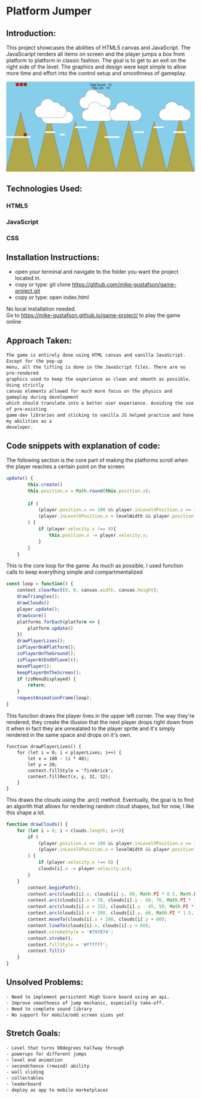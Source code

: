 # Platform Jumper

## Introduction:
This project showcases the abilities of HTML5 canvas and JavaScript.  The JavaScaript renders all items on screen and the player jumps a box from platform to platform in classic fashion.  The goal is to get to an exit on the right side of the level.  The graphics and design were kept simple to allow more time and effort into the control setup and smoothness of gameplay.

![Alt text](image.png)
## Technologies Used:

### HTML5
### JavaScript
### CSS

## Installation Instructions:
- open your terminal and navigate to the folder you want  the project located in.
- copy or type: 
        git clone https://github.com/mike-gustafson/game-project.git
- copy or type:
        open index.html

No local installation needed.    
    Go to https://mike-gustafson.github.io/game-project/ to play the game online

## Approach Taken:

    The game is entirely done using HTML canvas and vanilla JavaScript.  Except for the pop-up 
    menu, all the lifting is done in the JavaScript files. There are no pre-rendered 
    graphics used to keep the experience as clean and smooth as possible.  Using strictly 
    canvas elements allowed for much more focus on the physics and gameplay during development 
    which should translate into a better user experience. Avoiding the use of pre-existing 
    game-dev libraries and sticking to vanilla JS helped practice and hone my abilities as a 
    developer.

## Code snippets with explanation of code:
The following section is the core part of making the platforms scroll when the player reaches a certain point on the screen. 
```javascript 
update() {
        this.create()
        this.position.x = Math.round(this.position.x);

        if (
            (player.position.x <= 100 && player.inLevelXPosition.x >= 100) ||
            (player.inLevelXPosition.x < levelWidth && player.position.x >= innerWidth / 2)
        ) {
            if (player.velocity.x !== 0){
                this.position.x -= player.velocity.x;
            }
        }
    }
```
This is the core loop for the game.  As much as possible, I used function calls to keep everything simple and compartmentalized
```javascript 
const loop = function() {
    context.clearRect(0, 0, canvas.width, canvas.height);
    drawTriangles();
    drawClouds()
    player.update();
    drawScore()
    platforms.forEach(platform => {
        platform.update()
    })
    drawPlayerLives();
    isPlayerOnAPlatform();
    isPlayerOnTheGround();
    isPlayerAtEndOfLevel();
    movePlayer();
    keepPlayerOnTheScreen();
    if (isMenuDisplayed) {
        return;
    }
    requestAnimationFrame(loop); 
}
```
This function draws the player lives in the upper left corner.  The way they're rendered, they create the illusion that the next player drops right down from it when in fact they are unrealated to the player sprite and it's simply rendered in the same space and drops on it's own.
```javacript
function drawPlayerLives() {
    for (let i = 0; i < playerLives; i++) {
        let x = 180 - (i * 40);
        let y = 20;
        context.fillStyle = 'firebrick';
        context.fillRect(x, y, 32, 32);
    }
}
```
This draws the clouds using the .arc() method.  Eventually, the goal is to find an algorith that allows for rendering random cloud shapes, but for now, I like this shape a lot.
```javascript
function drawClouds() {    
    for (let i = 0; i < clouds.length; i++){
        if (
            (player.position.x <= 100 && player.inLevelXPosition.x >= 100) ||
            (player.inLevelXPosition.x < levelWidth && player.position.x >= innerWidth / 2)
        ) {
            if (player.velocity.x !== 0) {
            clouds[i].x -= player.velocity.x/4;
        }
    }
        context.beginPath();
        context.arc(clouds[i].x, clouds[i].y, 60, Math.PI * 0.5, Math.PI * 1.5);
        context.arc(clouds[i].x + 70, clouds[i].y - 60, 70, Math.PI * 1, Math.PI * 1.85);
        context.arc(clouds[i].x + 152, clouds[i].y - 45, 50, Math.PI * 1.37, Math.PI * 1.91);
        context.arc(clouds[i].x + 200, clouds[i].y, 60, Math.PI * 1.5, Math.PI * 0.5);
        context.moveTo(clouds[i].x + 200, clouds[i].y + 60);
        context.lineTo(clouds[i].x, clouds[i].y + 60);
        context.strokeStyle = '#797874';
        context.stroke();
        context.fillStyle = '#ffffff';
        context.fill()
    }
}
```
## Unsolved Problems:

    - Need to implement persistent High Score board using an api.
    - Improve smoothness of jump mechanic, especially take-off.
    - Need to complete sound library
    - No support for mobile/odd screen sizes yet

## Stretch Goals:

    - Level that turns 90degrees halfway through
    - powerups for different jumps
    - level end animation
    - secondchance (rewind) ability
    - wall sliding
    - collectables
    - leaderboard
    - deploy as app to mobile marketplaces
